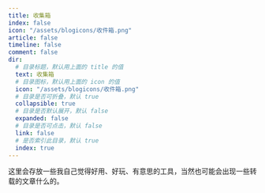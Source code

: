 ```yaml
---
title: 收集箱
index: false
icon: "/assets/blogicons/收件箱.png"
article: false
timeline: false
comment: false
dir:
  # 目录标题，默认用上面的 title 的值
  text: 收集箱
  # 目录图标，默认用上面的 icon 的值
  icon: "/assets/blogicons/收件箱.png"
  # 目录是否可折叠，默认 true
  collapsible: true
  # 目录是否默认展开，默认 false
  expanded: false
  # 目录是否可点击，默认 false
  link: false
  # 是否索引此目录，默认 true
  index: true
---
```


这里会存放一些我自己觉得好用、好玩、有意思的工具，当然也可能会出现一些转载的文章什么的。

<div class="catalog-display-container">
  <Catalog hideHeading />
</div>
